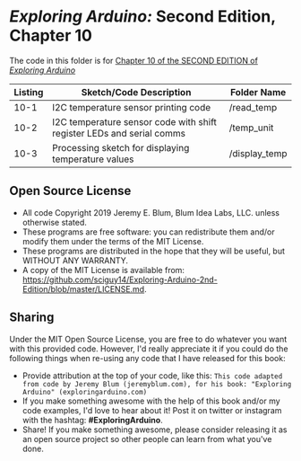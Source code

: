 _Exploring Arduino:_ Second Edition, Chapter 10
===============================================
The code in this folder is for [Chapter 10 of the SECOND EDITION of _Exploring Arduino_](https://www.exploringarduino.com/content2/ch10)

| Listing  | Sketch/Code Description                                               | Folder Name   |
| -------- | --------------------------------------------------------------------- | ------------- |
| 10-1     | I2C temperature sensor printing code                                  | /read_temp    |
| 10-2     | I2C temperature sensor code with shift register LEDs and serial comms | /temp_unit    |
| 10-3     | Processing sketch for displaying temperature values                   | /display_temp |

Open Source License
-------------------
* All code Copyright 2019 Jeremy E. Blum, Blum Idea Labs, LLC. unless otherwise stated.
* These programs are free software: you can redistribute them and/or modify them under the terms of the MIT License.
* These programs are distributed in the hope that they will be useful, but WITHOUT ANY WARRANTY.
* A copy of the MIT License is available from: https://github.com/sciguy14/Exploring-Arduino-2nd-Edition/blob/master/LICENSE.md.

Sharing
-------
Under the MIT Open Source License, you are free to do whatever you want with this provided code. However, I'd really appreciate it if you could do the following things when re-using any code that I have released for this book:
* Provide attribution at the top of your code, like this: `This code adapted from code by Jeremy Blum (jeremyblum.com), for his book: "Exploring Arduino" (exploringarduino.com)`
* If you make something awesome with the help of this book and/or my code examples, I'd love to hear about it! Post it on twitter or instagram with the hashtag: **#ExploringArduino**.
* Share!  If you make something awesome, please consider releasing it as an open source project so other people can learn from what you've done.